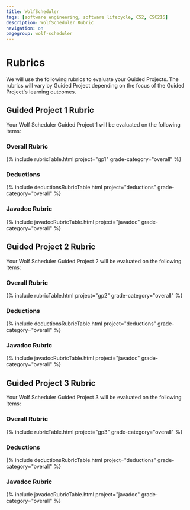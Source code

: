 ```yaml
---
title: WolfScheduler
tags: [software engineering, software lifecycle, CS2, CSC216]
description: WolfScheduler Rubric
navigation: on
pagegroup: wolf-scheduler
---
```


# Rubrics
We will use the following rubrics to evaluate your Guided Projects.  The rubrics will vary by Guided Project depending on the focus of the Guided Project's learning outcomes.  


## Guided Project 1 Rubric
Your Wolf Scheduler Guided Project 1 will be evaluated on the following items:

### Overall Rubric

{% include rubricTable.html project="gp1" grade-category="overall" %} 

### Deductions

{% include deductionsRubricTable.html project="deductions" grade-category="overall" %}

### Javadoc Rubric

{% include javadocRubricTable.html project="javadoc" grade-category="overall" %}

## Guided Project 2 Rubric
Your Wolf Scheduler Guided Project 2 will be evaluated on the following items:

### Overall Rubric

{% include rubricTable.html project="gp2" grade-category="overall" %} 

### Deductions

{% include deductionsRubricTable.html project="deductions" grade-category="overall" %}

### Javadoc Rubric

{% include javadocRubricTable.html project="javadoc" grade-category="overall" %}


## Guided Project 3 Rubric
Your Wolf Scheduler Guided Project 3 will be evaluated on the following items:

### Overall Rubric

{% include rubricTable.html project="gp3" grade-category="overall" %} 

### Deductions

{% include deductionsRubricTable.html project="deductions" grade-category="overall" %}

### Javadoc Rubric

{% include javadocRubricTable.html project="javadoc" grade-category="overall" %}